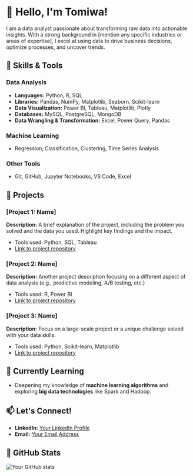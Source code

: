 # 👋 Hello, I'm Tomiwa!

I am a data analyst passionate about transforming raw data into actionable insights. With a strong background in [mention any specific industries or areas of expertise], I excel at using data to drive business decisions, optimize processes, and uncover trends.

## 🔧 Skills & Tools

### Data Analysis
- **Languages:** Python, R, SQL
- **Libraries:** Pandas, NumPy, Matplotlib, Seaborn, Scikit-learn
- **Data Visualization:** Power BI, Tableau, Matplotlib, Plotly
- **Databases:** MySQL, PostgreSQL, MongoDB
- **Data Wrangling & Transformation:** Excel, Power Query, Pandas

### Machine Learning
- Regression, Classification, Clustering, Time Series Analysis

### Other Tools
- Git, GitHub, Jupyter Notebooks, VS Code, Excel

## 📝 Projects

### [Project 1: Name]
**Description:** A brief explanation of the project, including the problem you solved and the data you used. Highlight key findings and the impact.
- Tools used: Python, SQL, Tableau
- [Link to project repository](#)

### [Project 2: Name]
**Description:** Another project description focusing on a different aspect of data analysis (e.g., predictive modeling, A/B testing, etc.)
- Tools used: R, Power BI
- [Link to project repository](#)

### [Project 3: Name]
**Description:** Focus on a large-scale project or a unique challenge solved with your data skills.
- Tools used: Python, Scikit-learn, Matplotlib
- [Link to project repository](#)

## 🌱 Currently Learning
- Deepening my knowledge of **machine learning algorithms** and exploring **big data technologies** like Spark and Hadoop.

## 📫 Let's Connect!
- **LinkedIn:** [Your LinkedIn Profile](#)
- **Email:** [Your Email Address](mailto:your.email@example.com)

## 🌟 GitHub Stats
![Your GitHub stats](https://github-readme-stats.vercel.app/api?username=yourusername&show_icons=true&theme=radical)

<!-- Optionally, you can include a contributions graph -->
<!-- ![GitHub Contributions Graph](https://github-readme-streak-stats.herokuapp.com/?user=yourusername&theme=radical) -->

